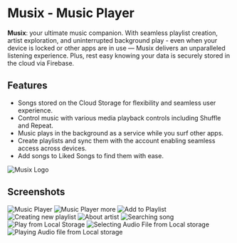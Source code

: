 # Musix - Music Player
**Musix**: your ultimate music companion. With seamless playlist creation, artist exploration, and uninterrupted background play - even when your device is locked or other apps are in use — Musix delivers an unparalleled listening experience. Plus, rest easy knowing your data is securely stored in the cloud via Firebase.

## Features

- Songs stored on the Cloud Storage for flexibility and seamless user experience.
- Control music with various media playback controls including Shuffle and Repeat.
- Music plays in the background as a service while you surf other apps.
- Create playlists and sync them with the account enabling seamless access across devices.
- Add songs to Liked Songs to find them with ease.

![Musix Logo](https://github.com/singhDevs/Musix/assets/139853742/befdf271-0345-4e0d-b455-2e1f2a728758)


## Screenshots
![Music Player](https://github.com/singhDevs/Musix/assets/139853742/65201db8-ec5a-49f0-aadd-ad0900066094)
![Music Player more ](https://github.com/singhDevs/Musix/assets/139853742/a984790d-eb0e-4388-914d-741d2adf2b76)
![Add to Playlist](https://github.com/singhDevs/Musix/assets/139853742/4d41134f-2096-44ec-8c72-6d78c53bf3c0)
![Creating new playlist](https://github.com/singhDevs/Musix/assets/139853742/cac8862f-fa55-4b12-958e-64206ad1013b)
![About artist](https://github.com/singhDevs/Musix/assets/139853742/68eb8fe6-ab38-483a-8bed-b26ab9a3b944)
![Searching song](https://github.com/singhDevs/Musix/assets/139853742/e8b6816f-323e-41a2-97c9-2ab451adf437)
![Play from Local Storage](https://github.com/singhDevs/Musix/assets/139853742/600c5945-bd56-4eb6-92cd-81c7caa8ba45)
![Selecting Audio File from Local storage](https://github.com/singhDevs/Musix/assets/139853742/e8f0e422-254d-4cf4-8532-b8eebd0a1619)
![Playing Audio file from Local storage](https://github.com/singhDevs/Musix/assets/139853742/09c1283b-d33c-4371-aa17-11e501e25885)
